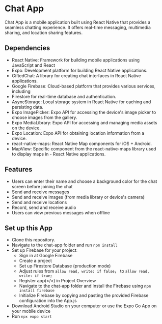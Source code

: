 # Chat App

Chat App is a mobile application built using React Native that provides a seamless chatting experience. It offers real-time messaging, multimedia sharing, and location sharing features.

## Dependencies

- React Native: Framework for building mobile applications using JavaScript and React
- Expo: Development platform for building React Native applications.
- GiftedChat: A library for creating chat interfaces in React Native applications.
- Google Firebase: Cloud-based platform that provides various services, including
- Firestore for real-time database and authentication.
- AsyncStorage: Local storage system in React Native for caching and persisting data.
- Expo ImagePicker: Expo API for accessing the device's image picker to choose images from the gallery.
- Expo MediaLibrary: Expo API for accessing and managing media assets on the device.
- Expo Location: Expo API for obtaining location information from a device.
- react-native-maps: React Native Map components for iOS + Android.
- MapView: Specific component from the react-native-maps library used to display maps in - React Native applications.

## Features

- Users can enter their name and choose a background color for the chat screen before joining the chat
- Send and receive messages
- Send and receive images (from media library or device's camera)
- Send and receive locations
- Record, send and receive audio
- Users can view previous messages when offline


## Set up this App

- Clone this repository.
- Navigate to the chat-app folder and run  ```npm install ```
- Set up Firebase for your project:
  * Sign in at Google Firebase
  * Create a project
  * Set up Firestore Database (production mode)
  * Adjust rules from  ```allow read, write: if false; ``` to  ```allow read, write: if true; ```
  * Register app(</>) in Project Overview
  * Navigate to the chat-app folder and install the Firebase using  ```npm install firebase ```
  * Initialize Firebase by copying and pasting the provided Firebase configuration into the App.js
- Download Android Studio on your computer or use the Expo Go App on your mobile device
- Run  ```npx expo start ```